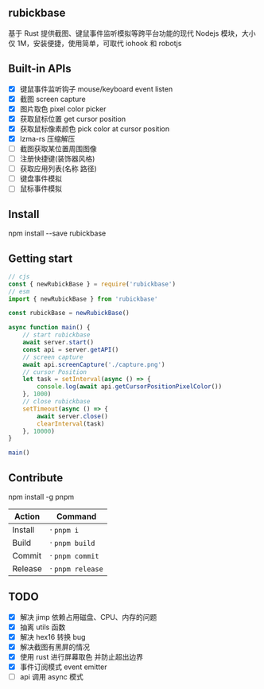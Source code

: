 ## rubickbase

基于 Rust 提供截图、键鼠事件监听模拟等跨平台功能的现代 Nodejs 模块，大小仅 1M，安装便捷，使用简单，可取代 iohook 和 robotjs

## Built-in APIs

-   [x] 键鼠事件监听钩子 mouse/keyboard event listen
-   [x] 截图 screen capture
-   [x] 图片取色 pixel color picker
-   [x] 获取鼠标位置 get cursor position
-   [x] 获取鼠标像素颜色 pick color at cursor position
-   [x] lzma-rs 压缩解压
-   [ ] 截图获取某位置周围图像
-   [ ] 注册快捷键(装饰器风格)
-   [ ] 获取应用列表(名称 路径)
-   [ ] 键盘事件模拟
-   [ ] 鼠标事件模拟

## Install

npm install --save rubickbase

## Getting start

```js
// cjs
const { newRubickBase } = require('rubickbase')
// esm
import { newRubickBase } from 'rubickbase'

const rubickBase = newRubickBase()

async function main() {
	// start rubickbase
	await server.start()
	const api = server.getAPI()
	// screen capture
	await api.screenCapture('./capture.png')
	// cursor Position
	let task = setInterval(async () => {
		console.log(await api.getCursorPositionPixelColor())
	}, 1000)
	// close rubickbase
	setTimeout(async () => {
		await server.close()
		clearInterval(task)
	}, 10000)
}

main()
```

## Contribute

npm install -g pnpm

| Action  | Command          |
| ------- | ---------------- |
| Install | · `pnpm i`       |
| Build   | · `pnpm build`   |
| Commit  | · `pnpm commit`  |
| Release | · `pnpm release` |

## TODO

-   [x] 解决 jimp 依赖占用磁盘、CPU、内存的问题
-   [x] 抽离 utils 函数
-   [x] 解决 hex16 转换 bug
-   [x] 解决截图有黑屏的情况
-   [x] 使用 rust 进行屏幕取色 并防止超出边界
-   [x] 事件订阅模式 event emitter
-   [ ] api 调用 async 模式
